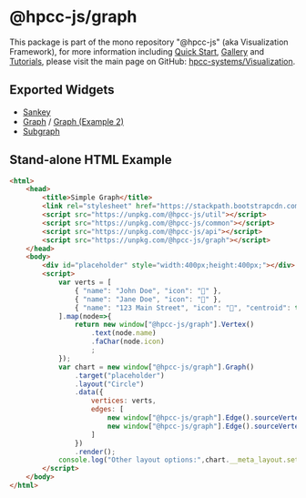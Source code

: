 # @hpcc-js/graph
This package is part of the mono repository "@hpcc-js" (aka Visualization Framework), for more information including [Quick Start](https://github.com/hpcc-systems/Visualization/wiki/Quick-Start), [Gallery](https://raw.githack.com/hpcc-systems/Visualization/trunk/demos/gallery/gallery.html) and [Tutorials](https://github.com/hpcc-systems/Visualization/wiki/Tutorials), please visit the main page on GitHub:  [hpcc-systems/Visualization](https://github.com/hpcc-systems/Visualization).

## Exported Widgets
* [Sankey](https://rawgit.com/hpcc-systems/Visualization/trunk/demos/gallery/playground.html?./samples/graph/Sankey.js)
* [Graph](https://rawgit.com/hpcc-systems/Visualization/trunk/demos/gallery/playground.html?./samples/graph/Les%20Miserables.js) / [Graph (Example 2)](https://rawgit.com/hpcc-systems/Visualization/trunk/demos/gallery/playground.html?./samples/graph/Different%20Nodes.js)
* [Subgraph](https://rawgit.com/hpcc-systems/Visualization/trunk/demos/gallery/playground.html?./samples/graph/Custom%20Colors.js)

## Stand-alone HTML Example
```html
<html>
    <head>
        <title>Simple Graph</title>
        <link rel="stylesheet" href="https://stackpath.bootstrapcdn.com/font-awesome/4.7.0/css/font-awesome.min.css"/>
        <script src="https://unpkg.com/@hpcc-js/util"></script>
        <script src="https://unpkg.com/@hpcc-js/common"></script>
        <script src="https://unpkg.com/@hpcc-js/api"></script>
        <script src="https://unpkg.com/@hpcc-js/graph"></script>
    </head>
    <body>
        <div id="placeholder" style="width:400px;height:400px;"></div>
        <script>
            var verts = [
                { "name": "John Doe", "icon": "" },
                { "name": "Jane Doe", "icon": "" },
                { "name": "123 Main Street", "icon": "", "centroid": true }
            ].map(node=>{
                return new window["@hpcc-js/graph"].Vertex()
                    .text(node.name)
                    .faChar(node.icon)
                    ;
            });
            var chart = new window["@hpcc-js/graph"].Graph()
                .target("placeholder")
                .layout("Circle")
                .data({
                    vertices: verts,
                    edges: [
                        new window["@hpcc-js/graph"].Edge().sourceVertex(verts[2]).targetVertex(verts[0]),
                        new window["@hpcc-js/graph"].Edge().sourceVertex(verts[2]).targetVertex(verts[1]),
                    ]
                })
                .render();
            console.log("Other layout options:",chart.__meta_layout.set);
        </script>
    </body>
</html>
```

<ClientOnly>
  <hpcc-vitepress style="width:100%;height:600px">
    <div id="target" style="height:600px">
    </div>
    <script type="module">
        import { Graph2 } from "@hpcc-js/graph";
        import { CentroidVertex3, Vertex3 } from "@hpcc-js/react";

        const vertices = [
            {
                id: 0,
                text: "JAKE MCKEE",
                centroid: true,
                icon: {
                    imageChar: ""
                },
                subText: {
                    text: "03/26/2020",
                    textFill: "#555555"
                },
                annotationMeta: [
                    greyAnno(10, 15, -5),
                    dAnno(15, -4),
                    exclamationAnno(15, -4),
                ]

            },
            {
                id: 1,
                text: "123 Main St",
                icon: {
                    imageChar: "",
                },
                subText: {
                    text: "03/26/2020",
                    textFill: "#555555"
                },
                annotationMeta: [
                    greyAnno(13,5,-1),
                    exclamationAnno(),
                ]
            },
            {
                id: 2,
                text: "555-55-5555",
                icon: {
                    imageChar: "",
                },
                subText: {
                    text: "03/26/2020",
                    textFill: "#555555"
                },
                annotationMeta: [
                    greyAnno(8,5,-1),
                    exclamationAnno(),
                ]
            },
            {
                id: 3,
                text: "Jmckee@gmail.com",
                icon: {
                    imageChar: ""
                },
                subText: {
                    text: "03/26/2020",
                    textFill: "#555555"
                },
                annotationMeta: [
                    greyAnno(5,5,-1),
                    exclamationAnno(),
                ]
            },
            {
                id: 4,
                text: "303-123-1234",
                icon: {
                    imageChar: ""
                },
                subText: {
                    text: "03/26/2020",
                    textFill: "#555555"
                },
                annotationMeta: [
                    greyAnno(5,5,-1),
                    checkmarkAnno(),
                ]
            },
            {
                id: 5,
                text: "123039923",
                icon: {
                    imageChar: "",
                },
                subText: {
                    text: "03/26/2020",
                    textFill: "#555555"
                },
                annotationMeta: [
                    greyAnno(5,5,-1),
                    checkmarkAnno()
                ]
            },
            {
                id: 6,
                text: "FL-2372-3982-9292-2929",
                icon: {
                    imageChar: "",
                },
                subText: {
                    text: "03/26/2020",
                    textFill: "#555555"
                },
                annotationMeta: [
                    greyAnno(5,5,-1),
                    checkmarkAnno(),
                ]
            },
            {
                id: 7,
                text: "11.12.3.301.31",
                icon: {
                    imageChar: ""
                },
                subText: {
                    text: "03/26/2020",
                },
                annotationMeta: [
                    greyAnno(8,5,-1),
                    exclamationAnno(),
                ]
            },
        ];

        function greyAnno(text, padding = 5, yOffset = -1){
            return {
                text: text+"",
                fill: "#555555",
                stroke: "#555555",
                textFill: "#ffffff",
                padding: padding,
                yOffset: yOffset
            }
        }
        function dAnno(){
            return {
                text: "D",
                fill: "#ED1C24",
                stroke: "#ED1C24",
                textFill: "#ffffff",
                fontFamily: "Arial",
                padding: 15,
                yOffset: -4
            };
        }
        function exclamationAnno(padding, yOffset){
            return {
                text: "",
                fill: "#ED1C24",
                stroke: "#ED1C24",
                textFill: "#ffffff",
                fontFamily: "Arial",
                padding: padding,
                yOffset: yOffset,
                fontFamily: "'Font Awesome 5 Free'",
            };
        }
        function checkmarkAnno(padding, yOffset){
            return {
                text: "",
                fill: "#00802B",
                stroke: "#00802B",
                textFill: "#ffffff",
                fontFamily: "'Font Awesome 5 Free'",
                padding: padding,
                yOffset: yOffset,
            };
        }
        const graphData = { vertices };
        graphData.edges = vertices.slice(1).map((n,i)=>{
            return {
                id: i,
                source: graphData.vertices[0],
                target: graphData.vertices[i+1],
            }
        })

        new Graph2()
            .target("target")
            .centroidRenderer(CentroidVertex3)
            .vertexRenderer(Vertex3)
            .edgeColor("#287EC4")
            .edgeStrokeWidth(2)
            .edgeArcDepth(0)
            .data(graphData)
            .centroidColor("#777777")
            .on("vertex_click", (row, col, sel) => console.log("click", row, col, sel))
            .on("vertex_dblclick", (row, col, sel) => console.log("dblclick", row, col, sel))
            .on("vertex_mousein", (row, col, sel) => console.log("mousein", row, col, sel))
            .on("vertex_mouseover", (row, col, sel) => console.log("mouseover", row, col, sel))
            .on("vertex_mouseout", (row, col, sel) => console.log("mouseout", row, col, sel))
            .forceDirectedAlphaDecay(0.003)
            .layout("ForceDirected")
            .transitionDuration(0)
            .render()
            ;
    </script>
  </hpcc-vitepress>
</ClientOnly>